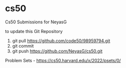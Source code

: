 # cs50
Cs50 Submissions for NeyasG

to update this Git Repository
1. git pull https://github.com/code50/98959794.git
2. git commit
3. git push https://github.com/NeyasG/cs50.git

Problem Sets - https://cs50.harvard.edu/x/2022/psets/0/
